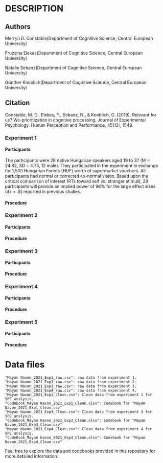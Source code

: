 # DESCRIPTION

## Authors

Merryn D. Constable(Department of Cognitive Science, Central European University)

Fruzsina Elekes(Department of Cognitive Science, Central European University)

Natalie Sebanz(Department of Cognitive Science, Central European University)

Günther Knoblich(Department of Cognitive Science, Central European University)

## Citation
Constable, M. D., Elekes, F., Sebanz, N., & Knoblich, G. (2019). Relevant for us? We-prioritization in cognitive processing. Journal of Experimental Psychology: Human Perception and Performance, 45(12), 1549.

### Experiment 1  

#### Participants

The participants were 28 native Hungarian speakers aged 19 to 37 (M = 24.82, SD = 4.75, 12 male). They participated in the experiment in exchange for 1,500 Hungarian Forints (HUF) worth of supermarket vouchers. All participants had normal or corrected-to-normal vision. Based upon the critical comparison of interest (RTs toward self vs. stranger stimuli), 28 participants will provide an implied power of 96% for the large effect sizes (dz = .8) reported in previous studies.

#### Procedure



### Experiment 2  

#### Participants



#### Procedure



### Experiment 3  

#### Participants



#### Procedure



### Experiment 4  

#### Participants



#### Procedure

### Experiment 5  

#### Participants



#### Procedure




# Data files

```
"Mayan Navon_2021_Exp1_raw.csv": raw data from experiment 1.
"Mayan Navon_2021_Exp2_raw.csv": raw data from experiment 2.
"Mayan Navon_2021_Exp3_raw.csv": raw data from experiment 3.
"Mayan Navon_2021_Exp4_raw.csv": raw data from experiment 4.
"Mayan Navon_2021_Exp1_Clean.csv": Clean data from experiment 1 for SPE analysis.
"CodeBook_Mayan Navon_2021_Exp1_Clean.xlsx": Codebook for "Mayan Navon_2021_Exp1_Clean.csv"
"Mayan Navon_2021_Exp3_Clean.csv": Clean data from experiment 3 for SPE analysis.
"CodeBook_Mayan Navon_2021_Exp3_Clean.xlsx": Codebook for "Mayan Navon_2021_Exp3_Clean.csv"
"Mayan Navon_2021_Exp4_Clean.csv": Clean data from experiment 4 for SPE analysis.
"CodeBook_Mayan Navon_2021_Exp4_Clean.xlsx": Codebook for "Mayan Navon_2021_Exp4_Clean.csv"
```

Feel free to explore the data and codebooks provided in this repository for more detailed information.

